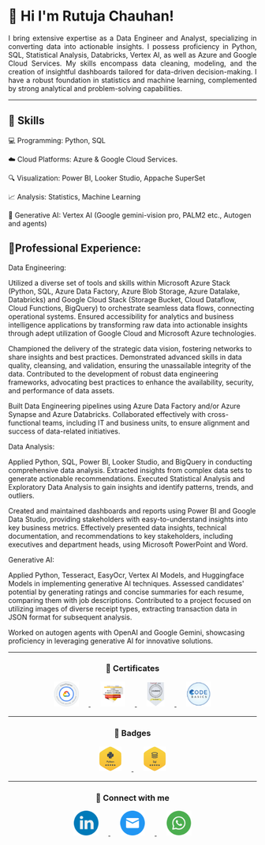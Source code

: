 # 👋 Hi I'm Rutuja Chauhan!
<p style="text-align: justify">
I bring extensive expertise as a Data Engineer and Analyst, specializing in converting data into actionable insights. I possess proficiency in Python, SQL, Statistical Analysis, Databricks, Vertex AI, as well as Azure and Google Cloud Services. My skills encompass data cleaning, modeling, and the creation of insightful dashboards tailored for data-driven decision-making. I have a robust foundation in statistics and machine learning, complemented by strong analytical and problem-solving capabilities.
</p>

***

## 📝 Skills

💻 Programming: Python, SQL

☁️ Cloud Platforms: Azure & Google Cloud Services.

🔍 Visualization: Power BI, Looker Studio, Appache SuperSet

📈 Analysis: Statistics, Machine Learning

🤖 Generative AI: Vertex AI (Google gemini-vision pro, PALM2 etc., Autogen and agents)


## 💼Professional Experience:

<p style="text-align: justify">
Data Engineering:



Utilized a diverse set of tools and skills within Microsoft Azure Stack (Python, SQL, Azure Data Factory, Azure Blob Storage, Azure Datalake, Databricks) and Google Cloud Stack (Storage Bucket, Cloud Dataflow, Cloud Functions, BigQuery) to orchestrate seamless data flows, connecting operational systems. Ensured accessibility for analytics and business intelligence applications by transforming raw data into actionable insights through adept utilization of Google Cloud and Microsoft Azure technologies.



Championed the delivery of the strategic data vision, fostering networks to share insights and best practices. Demonstrated advanced skills in data quality, cleansing, and validation, ensuring the unassailable integrity of the data. Contributed to the development of robust data engineering frameworks, advocating best practices to enhance the availability, security, and performance of data assets.



Built Data Engineering pipelines using Azure Data Factory and/or Azure Synapse and Azure Databricks. Collaborated effectively with cross-functional teams, including IT and business units, to ensure alignment and success of data-related initiatives.



Data Analysis:



Applied Python, SQL, Power BI, Looker Studio, and BigQuery in conducting comprehensive data analysis. Extracted insights from complex data sets to generate actionable recommendations. Executed Statistical Analysis and Exploratory Data Analysis to gain insights and identify patterns, trends, and outliers.

Created and maintained dashboards and reports using Power BI and Google Data Studio, providing stakeholders with easy-to-understand insights into key business metrics. Effectively presented data insights, technical documentation, and recommendations to key stakeholders, including executives and department heads, using Microsoft PowerPoint and Word.



Generative AI:



Applied Python, Tesseract, EasyOcr, Vertex AI Models, and Huggingface Models in implementing generative AI techniques. Assessed candidates' potential by generating ratings and concise summaries for each resume, comparing them with job descriptions. Contributed to a project focused on utilizing images of diverse receipt types, extracting transaction data in JSON format for subsequent analysis.



Worked on autogen agents with OpenAI and Google Gemini, showcasing proficiency in leveraging generative AI for innovative solutions.
</p>

***

<p align="center">
<h3 style="text-align:center;"> 📜 Certificates
</p>

<p algin="center">
    <a href="https://www.credential.net/6dbf66fe-f409-4b0c-ae08-4e9fa94df219#gs.2s9kwd" target="_blank">
        <img src="images/GCP-ACE.png" alt="" height="50" hspace="20">
    </a>
    <a href="https://www.coursera.org/account/accomplishments/specialization/certificate/KMSUAWAG3WDA" target="_blank">
        <img src="images/google-advanced-data-analytics-certificate.png" alt="" height="50" hspace="20">
    </a>
    <a href="https://www.coursera.org/account/accomplishments/verify/GFQGSQ2JMRM2" target="_blank">
        <img src="images/stats.png" alt="" height="50" hspace="20">
    </a>
    <a href="https://codebasics.io/certificate/CB-49-30497" target="_blank">
        <img src="images/Code BAsis.png" alt="" height="50" hspace="20">
    </a>
</p>

*** 


<p align="center">
<h3 style="text-align:center;"> 🏅 Badges
</p>


<p algin="center">
    <a href="https://www.hackerrank.com/profile/rutuja951" target="_blank">
        <img src="images/hp.png" alt="" height="50" hspace="20">
    </a>
    <a href="https://www.hackerrank.com/profile/rutuja951" target="_blank">
        <img src="images/hs.png" alt="" height="50" hspace="20">
    </a>
</p>

*** 

<p align="center">
<h3 style="text-align:center;">  🤝 Connect with me
</p>

<p algin="center">
    <a href="https://www.linkedin.com/in/rutuja-chauhan/" target="_blank">
        <img src="images/linkedin.png" alt="" height="50" hspace="20">
    </a>
    <a href="mailto:ruchauhan95@gmail.com" target="_blank">
        <img src="images/email.png" alt="" height="50" hspace="20">
    </a>
    <a href="wa.me/919529317636" target="_blank">
        <img src="images/whts.png" alt="" height="50" hspace="20">
    </a>
</p>
